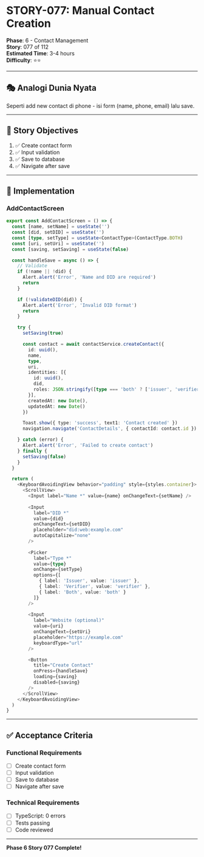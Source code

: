 # STORY-077: Manual Contact Creation

**Phase**: 6 - Contact Management  
**Story**: 077 of 112  
**Estimated Time**: 3-4 hours  
**Difficulty**: ⭐⭐

---

## 🎭 Analogi Dunia Nyata

Seperti add new contact di phone - isi form (name, phone, email) lalu save.

---

## 🎯 Story Objectives

1. ✅ Create contact form
2. ✅ Input validation
3. ✅ Save to database
4. ✅ Navigate after save

---


## 📝 Implementation

### AddContactScreen
```typescript
export const AddContactScreen = () => {
  const [name, setName] = useState('')
  const [did, setDID] = useState('')
  const [type, setType] = useState<ContactType>(ContactType.BOTH)
  const [uri, setUri] = useState('')
  const [saving, setSaving] = useState(false)

  const handleSave = async () => {
    // Validate
    if (!name || !did) {
      Alert.alert('Error', 'Name and DID are required')
      return
    }

    if (!validateDID(did)) {
      Alert.alert('Error', 'Invalid DID format')
      return
    }

    try {
      setSaving(true)

      const contact = await contactService.createContact({
        id: uuid(),
        name,
        type,
        uri,
        identities: [{
          id: uuid(),
          did,
          roles: JSON.stringify([type === 'both' ? ['issuer', 'verifier'] : [type]])
        }],
        createdAt: new Date(),
        updatedAt: new Date()
      })

      Toast.show({ type: 'success', text1: 'Contact created' })
      navigation.navigate('ContactDetails', { contactId: contact.id })

    } catch (error) {
      Alert.alert('Error', 'Failed to create contact')
    } finally {
      setSaving(false)
    }
  }

  return (
    <KeyboardAvoidingView behavior="padding" style={styles.container}>
      <ScrollView>
        <Input label="Name *" value={name} onChangeText={setName} />
        
        <Input 
          label="DID *" 
          value={did} 
          onChangeText={setDID}
          placeholder="did:web:example.com"
          autoCapitalize="none"
        />
        
        <Picker
          label="Type *"
          value={type}
          onChange={setType}
          options={[
            { label: 'Issuer', value: 'issuer' },
            { label: 'Verifier', value: 'verifier' },
            { label: 'Both', value: 'both' }
          ]}
        />
        
        <Input 
          label="Website (optional)" 
          value={uri} 
          onChangeText={setUri}
          placeholder="https://example.com"
          keyboardType="url"
        />

        <Button
          title="Create Contact"
          onPress={handleSave}
          loading={saving}
          disabled={saving}
        />
      </ScrollView>
    </KeyboardAvoidingView>
  )
}
```


---

## ✅ Acceptance Criteria

### Functional Requirements
- [ ] Create contact form
- [ ] Input validation
- [ ] Save to database
- [ ] Navigate after save

### Technical Requirements
- [ ] TypeScript: 0 errors
- [ ] Tests passing
- [ ] Code reviewed

---

**Phase 6 Story 077 Complete!**
